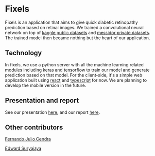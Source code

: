 # Fixels

Fixels is an application that aims to give quick diabetic retinopathy prediction based on retinal images. We trained a convolutional neural network on top of [kaggle public datasets](https://www.kaggle.com/c/diabetic-retinopathy-detection) and [messidor private datasets](http://www.adcis.net/en/third-party/messidor/). The trained model then became nothing but the heart of our application.

## Technology

In fixels, we use a python server with all the machine learning related modules including [keras](https://keras.io/) and [tensorflow](https://www.tensorflow.org/) to train our model and generate prediction based on that model. For the client-side, it's a simple web application built using [react](https://react.com) and [typescript](https://www.typescriptlang.org/) for now. We are planning to develop the mobile version in the future. 

## Presentation and report

See our presentation [here](https://docs.google.com/presentation/d/1CYVJtrq3uHt2-6hDp-QX7ag71pEPAqrRGTvqHc5mds8/edit#slide=id.g7fc3b92232_1_49), and our report [here](https://docs.google.com/document/d/1LZa8fqrnkVMQ4Fa4gENu2jrBmWHiHxfJiUicABZoceI/edit?usp=sharing).

## Other contributors
[Fernando Julio Cendra](https://github.com/fcendra)

[Edward Suryajaya](https://github.com/edward210400)
